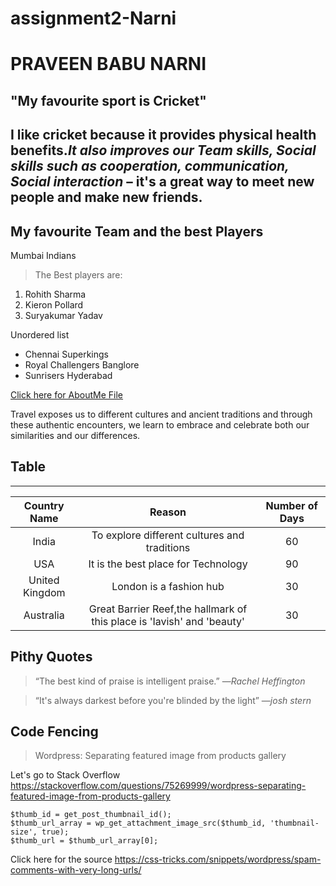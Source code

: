 # assignment2-Narni
# PRAVEEN BABU NARNI
## "My favourite sport is Cricket"

I like cricket because it provides physical health benefits.***It also improves our Team skills, Social skills such as cooperation, communication, Social interaction*** – it's a great way to meet new people and make new friends.
-----------------
My favourite Team and the best Players
-----------------
Mumbai Indians
>The Best players are:
1. Rohith Sharma
2. Kieron Pollard
3. Suryakumar Yadav

Unordered list
* Chennai Superkings 
* Royal Challengers Banglore
* Sunrisers Hyderabad

[Click here for AboutMe File](AboutMe.md)

Travel exposes us to different cultures and ancient traditions and through these authentic encounters, we learn to embrace and celebrate both our similarities and our differences.

## Table
----------

| Country Name | Reason | Number of Days |
|:-------------------:|:------:|:------------:|
|  India       | To explore different cultures and traditions |60 |
|USA|It is the best place for Technology| 90|
|United Kingdom| London is a fashion hub | 30 |
|Australia|Great Barrier Reef,the hallmark of this place is 'Iavish' and 'beauty'  |   30   |

Pithy Quotes 
-----------------
>“The best kind of praise is intelligent praise.”
 ―*Rachel Heffington*

>“It's always darkest before you're blinded by the light”
 ―*josh stern*

Code Fencing
-------------
>Wordpress: Separating featured image from products gallery

Let's go to Stack Overflow <https://stackoverflow.com/questions/75269999/wordpress-separating-featured-image-from-products-gallery>

```
$thumb_id = get_post_thumbnail_id();
$thumb_url_array = wp_get_attachment_image_src($thumb_id, 'thumbnail-size', true);
$thumb_url = $thumb_url_array[0];
```
Click here for the source <https://css-tricks.com/snippets/wordpress/spam-comments-with-very-long-urls/>